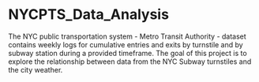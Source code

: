 # NYCPTS_Data_Analysis
The NYC public transportation system - Metro Transit Authority - dataset contains weekly logs for cumulative entries and exits by turnstile and by subway station during a provided timeframe. The goal of this project is to explore the relationship between data from the NYC Subway turnstiles and the city weather.
